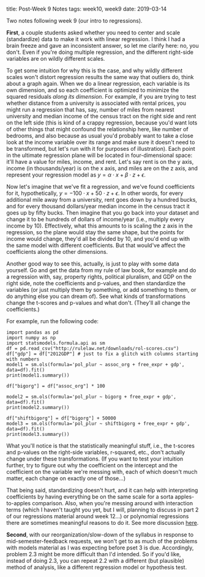 title: Post-Week 9 Notes 
tags: week10, week9
date: 2019-03-14

Two notes following week 9 (our intro to regressions).

**First**, a couple students asked whether you need to center and scale (standardize) data to make it work with linear regression.  I think I had a brain freeze and gave an inconsistent answer, so let me clarify here: no, you don't.  Even if you're doing multiple regression, and the different right-side variables are on wildly different scales. 

To get some intuition for why this is the case, and why wildly different scales won't distort regression results the same way that outliers do, think about a graph again. When we do a linear regression, each variable is its own dimension, and so each coefficient is optimized to minimize the squared residuals *along its dimension*.  For example, if you are trying to test whether distance from a university is associated with rental prices, you might run a regression that has, say, number of miles from nearest university and median income of the census tract on the right side and rent on the left side (this is kind of a crappy regression, because you'd want lots of other things that might confound the relationship here, like number of bedrooms, and also because as usual you'd probably want to take a close look at the income variable over its range and make sure it doesn't need to be transformed, but let's run with it for purposes of illustration).  Each point in the ultimate regression plane will be located in four-dimensional space: it'll have a value for miles, income, and rent. Let's say rent is on the y axis, income (in thousands/year) is on the x axis, and miles are on the z axis, and represent your regression model as $y=\alpha \cdot x + \beta \cdot z + \epsilon$.

Now let's imagine that we've fit a regression, and we've found coefficients for it, hypothetically, $y= -100 \cdot x + 50 \cdot z + \epsilon$.  In other words, for every additional mile away from a university, rent goes down by a hundred bucks, and for every thousand dollars/year median income in the census tract it goes up by fifty bucks. Then imagine that you go back into your dataset and change it to be hundreds of dollars of income/year (i.e., multiply every income by 10). Effectively, what this amounts to is scaling the z axis in the regression, so the plane would stay the same shape, but the points for income would change, they'd all be divided by 10, and you'd end up with the same model with different coefficients. But that would've affect the coefficients along the other dimensions. 

Another good way to see this, actually, is just to play with some data yourself.  Go and get the data from my rule of law book, for example and do a regression with, say, property rights, political pluralism, and GDP on the right side, note the coefficients and p-values, and then standardize the variables (or just multiply them by something, or add something to them, or do anything else you can dream of).  See what kinds of transformations change the t-scores and p-values and what don't.  (They'll all change the coefficients.)

For example, run the following code: 

```
import pandas as pd
import numpy as np
import statsmodels.formula.api as sm
df = pd.read_csv("http://rulelaw.net/downloads/rol-scores.csv")
df["gdp"] = df["2012GDP"] # just to fix a glitch with columns starting with numbers
model1 = sm.ols(formula='pol_plur ~ assoc_org + free_expr + gdp', data=df).fit()
print(model1.summary())

df["bigorg"] = df["assoc_org"] * 100

model2 = sm.ols(formula='pol_plur ~ bigorg + free_expr + gdp', data=df).fit()
print(model2.summary())

df["shiftbigorg"] = df["bigorg"] + 50000
model3 = sm.ols(formula='pol_plur ~ shiftbigorg + free_expr + gdp', data=df).fit()
print(model3.summary())
```

What you'll notice is that the statistically meaningful stuff, i.e., the t-scores and p-values on the right-side variables, r-squared, etc., don't actually change under these transformations. (If you want to test your intuition further, try to figure out why the coefficient on the intercept and the coefficient on the variable we're messing with, each of which doesn't much matter, each change on exactly one of those...)

That being said, standardizing doesn't hurt, and it can help with interpreting coefficients by having everything be on the same scale for a sorta apples-to-apples comparison.  Also, when you're messing around with interaction terms (which I haven't taught you yet, but I will, planning to discuss in part 2 of our regressions material around week 12...) or polynomial regressions there are sometimes meaningful reasons to do it. See more discussion [here](https://statisticsbyjim.com/regression/standardize-variables-regression/).

**Second**, with our reorganization/slow-down of the syllabus in response to mid-semester-feedback requests, we won't get to as much of the problems with models material as I was expecting before pset 3 is due.  Accordingly, problem 2.3 might be more difficult than I'd intended. So if you'd like, instead of doing 2.3, you can repeat 2.2 with a different (but plausible) method of analysis, like a different regression model or hypothesis test.  